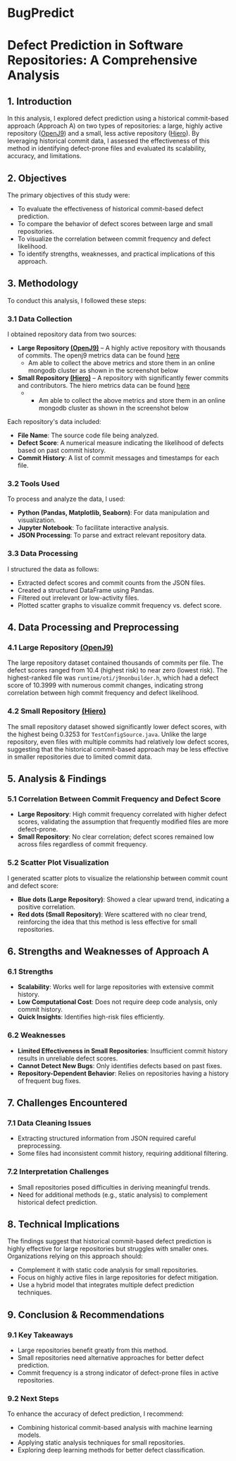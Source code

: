 # BugPredict


# Defect Prediction in Software Repositories: A Comprehensive Analysis

## 1. Introduction
In this analysis, I explored defect prediction using a historical commit-based approach (Approach A) on two types of repositories: a large, highly active repository ([OpenJ9](https://github.com/eclipse-openj9/openj9)) and a small, less active repository ([Hiero](https://github.com/OpenElements/hiero-enterprise-java)). By leveraging historical commit data, I assessed the effectiveness of this method in identifying defect-prone files and evaluated its scalability, accuracy, and limitations.

## 2. Objectives
The primary objectives of this study were:
- To evaluate the effectiveness of historical commit-based defect prediction.
- To compare the behavior of defect scores between large and small repositories.
- To visualize the correlation between commit frequency and defect likelihood.
- To identify strengths, weaknesses, and practical implications of this approach.

## 3. Methodology
To conduct this analysis, I followed these steps:

### 3.1 Data Collection
I obtained repository data from two sources:
- **Large Repository [(OpenJ9)](https://github.com/eclipse-openj9/openj9)** – A highly active repository with thousands of commits. The openj9 metrics data can be found [here](https://github.com/Ndacyayisenga-droid/BugPredict/blob/master/openj9Metrics.json)
  - Am able to collect the above metrics and store them in an online mongodb cluster as shown in the screenshot below
- **Small Repository [(Hiero)](https://github.com/OpenElements/hiero-enterprise-java)** – A repository with significantly fewer commits and contributors. The hiero metrics data can be found [here](https://github.com/Ndacyayisenga-droid/BugPredict/blob/master/hieroMetrics.json)
  - - Am able to collect the above metrics and store them in an online mongodb cluster as shown in the screenshot below 

Each repository's data included:
- **File Name**: The source code file being analyzed.
- **Defect Score**: A numerical measure indicating the likelihood of defects based on past commit history.
- **Commit History**: A list of commit messages and timestamps for each file.

### 3.2 Tools Used
To process and analyze the data, I used:
- **Python (Pandas, Matplotlib, Seaborn)**: For data manipulation and visualization.
- **Jupyter Notebook**: To facilitate interactive analysis.
- **JSON Processing**: To parse and extract relevant repository data.

### 3.3 Data Processing
I structured the data as follows:
- Extracted defect scores and commit counts from the JSON files.
- Created a structured DataFrame using Pandas.
- Filtered out irrelevant or low-activity files.
- Plotted scatter graphs to visualize commit frequency vs. defect score.

## 4. Data Processing and Preprocessing

### 4.1 Large Repository [(OpenJ9)](https://github.com/eclipse-openj9/openj9)
The large repository dataset contained thousands of commits per file. The defect scores ranged from 10.4 (highest risk) to near zero (lowest risk). The highest-ranked file was `runtime/oti/j9nonbuilder.h`, which had a defect score of 10.3999 with numerous commit changes, indicating strong correlation between high commit frequency and defect likelihood.

### 4.2 Small Repository [(Hiero)](https://github.com/OpenElements/hiero-enterprise-java)
The small repository dataset showed significantly lower defect scores, with the highest being 0.3253 for `TestConfigSource.java`. Unlike the large repository, even files with multiple commits had relatively low defect scores, suggesting that the historical commit-based approach may be less effective in smaller repositories due to limited commit data.

## 5. Analysis & Findings

### 5.1 Correlation Between Commit Frequency and Defect Score
- **Large Repository**: High commit frequency correlated with higher defect scores, validating the assumption that frequently modified files are more defect-prone.
- **Small Repository**: No clear correlation; defect scores remained low across files regardless of commit frequency.

### 5.2 Scatter Plot Visualization
I generated scatter plots to visualize the relationship between commit count and defect score:
- **Blue dots (Large Repository)**: Showed a clear upward trend, indicating a positive correlation.
- **Red dots (Small Repository)**: Were scattered with no clear trend, reinforcing the idea that this method is less effective for small repositories.

## 6. Strengths and Weaknesses of Approach A

### 6.1 Strengths
- **Scalability**: Works well for large repositories with extensive commit history.
- **Low Computational Cost**: Does not require deep code analysis, only commit history.
- **Quick Insights**: Identifies high-risk files efficiently.

### 6.2 Weaknesses
- **Limited Effectiveness in Small Repositories**: Insufficient commit history results in unreliable defect scores.
- **Cannot Detect New Bugs**: Only identifies defects based on past fixes.
- **Repository-Dependent Behavior**: Relies on repositories having a history of frequent bug fixes.

## 7. Challenges Encountered

### 7.1 Data Cleaning Issues
- Extracting structured information from JSON required careful preprocessing.
- Some files had inconsistent commit history, requiring additional filtering.

### 7.2 Interpretation Challenges
- Small repositories posed difficulties in deriving meaningful trends.
- Need for additional methods (e.g., static analysis) to complement historical defect prediction.

## 8. Technical Implications
The findings suggest that historical commit-based defect prediction is highly effective for large repositories but struggles with smaller ones. Organizations relying on this approach should:
- Complement it with static code analysis for small repositories.
- Focus on highly active files in large repositories for defect mitigation.
- Use a hybrid model that integrates multiple defect prediction techniques.

## 9. Conclusion & Recommendations

### 9.1 Key Takeaways
- Large repositories benefit greatly from this method.
- Small repositories need alternative approaches for better defect prediction.
- Commit frequency is a strong indicator of defect-prone files in active repositories.

### 9.2 Next Steps
To enhance the accuracy of defect prediction, I recommend:
- Combining historical commit-based analysis with machine learning models.
- Applying static analysis techniques for small repositories.
- Exploring deep learning methods for better defect classification.
